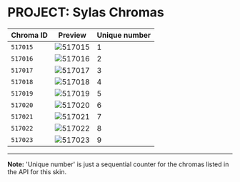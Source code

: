 # PROJECT: Sylas Chromas

| Chroma ID | Preview | Unique number |
|---|---|---|
| `517015` | ![517015](https://raw.communitydragon.org/latest/plugins/rcp-be-lol-game-data/global/default/v1/champion-chroma-images/517/517015.png) | 1 |
| `517016` | ![517016](https://raw.communitydragon.org/latest/plugins/rcp-be-lol-game-data/global/default/v1/champion-chroma-images/517/517016.png) | 2 |
| `517017` | ![517017](https://raw.communitydragon.org/latest/plugins/rcp-be-lol-game-data/global/default/v1/champion-chroma-images/517/517017.png) | 3 |
| `517018` | ![517018](https://raw.communitydragon.org/latest/plugins/rcp-be-lol-game-data/global/default/v1/champion-chroma-images/517/517018.png) | 4 |
| `517019` | ![517019](https://raw.communitydragon.org/latest/plugins/rcp-be-lol-game-data/global/default/v1/champion-chroma-images/517/517019.png) | 5 |
| `517020` | ![517020](https://raw.communitydragon.org/latest/plugins/rcp-be-lol-game-data/global/default/v1/champion-chroma-images/517/517020.png) | 6 |
| `517021` | ![517021](https://raw.communitydragon.org/latest/plugins/rcp-be-lol-game-data/global/default/v1/champion-chroma-images/517/517021.png) | 7 |
| `517022` | ![517022](https://raw.communitydragon.org/latest/plugins/rcp-be-lol-game-data/global/default/v1/champion-chroma-images/517/517022.png) | 8 |
| `517023` | ![517023](https://raw.communitydragon.org/latest/plugins/rcp-be-lol-game-data/global/default/v1/champion-chroma-images/517/517023.png) | 9 |

---

**Note:** 'Unique number' is just a sequential counter for the chromas listed in the API for this skin.